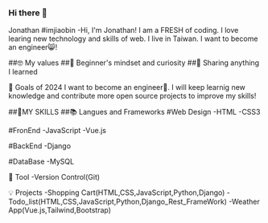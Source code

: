 ### Hi there 👋

Jonathan #imjiaobin
-Hi, I'm Jonathan! I am a FRESH of coding. I love learing new technology and skills of web. I live in Taiwan. I want to become an engineer😸!

##🤓 My values
##🍏 Beginner's mindset and curiosity
##🙌 Sharing anything I learned

🔭 Goals of 2024
I want to become an engineer💪. I will keep learnig new knowledge and contribute more open source projects to improve my skills!

##🧠MY SKILLS
##📚 Langues and Frameworks
#Web Design
-HTML
-CSS3

#FronEnd
-JavaScript
-Vue.js

#BackEnd
-Django

#DataBase
-MySQL

🔧 Tool
-Version Control(Git)

💡 Projects
-Shopping Cart(HTML,CSS,JavaScript,Python,Django)
-Todo_list(HTML,CSS,JavaScript,Python,Django_Rest_FrameWork)
-Weather App(Vue.js,Tailwind,Bootstrap)